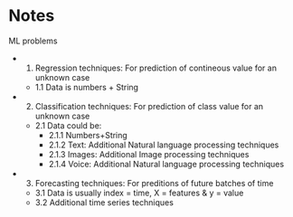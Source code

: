 # Notes

ML problems
* 1. Regression techniques: For prediction of contineous value for an unknown case
  * 1.1 Data is numbers + String
* 2. Classification techniques: For prediction of class value for an unknown case
  * 2.1 Data could be:
    * 2.1.1 Numbers+String
    * 2.1.2 Text: Additional Natural language processing techniques
    * 2.1.3 Images: Additional Image processing techniques
    * 2.1.4 Voice: Additional Natural language processing techniques
* 3. Forecasting techniques: For preditions of future batches of time
  * 3.1 Data is usually index = time, X = features & y = value
  * 3.2 Additional time series techniques
